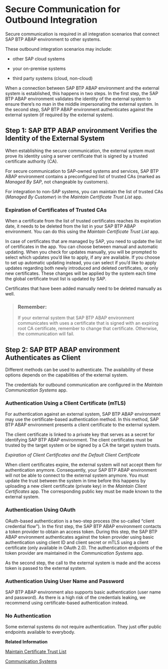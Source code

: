 <!-- loio75ac807fefcf4d5685043be9d386ce8a -->

# Secure Communication for Outbound Integration

Secure communication is required in all integration scenarios that connect SAP BTP ABAP environment to other systems.

These outbound integration scenarios may include:

-   other SAP cloud systems

-   your on-premise systems

-   third party systems \(cloud, non-cloud\)


When a connection between SAP BTP ABAP environment and the external system is established, this happens in two steps. In the first step, the SAP BTP ABAP environment validates the identity of the external system to ensure there’s no man in the middle impersonating the external system. In the second step, SAP BTP ABAP environment authenticates against the external system \(if required by the external system\).



<a name="loio75ac807fefcf4d5685043be9d386ce8a__section_jkc_df1_fbc"/>

## Step 1: SAP BTP ABAP environment Verifies the Identity of the External System

When establishing the secure communication, the external system must prove its identity using a server certificate that is signed by a trusted certificate authority \(CA\).

For secure communication to SAP-owned systems and services, SAP BTP ABAP environment contains a preconfigured list of trusted CAs \(marked as *Managed By SAP*, not changeable by customers\).

For integration to non-SAP systems, you can maintain the list of trusted CAs \(*Managed By Customer*\) in the *Maintain Certificate Trust List* app.



### Expiration of Certificates of Trusted CAs

When a certificate from the list of trusted certificates reaches its expiration date, it needs to be deleted from the list in your SAP BTP ABAP environment. You can do this using the *Maintain Certificate Trust List* app.

In case of certificates that are managed by SAP, you need to update the list of certificates in the app. You can choose between manual and automatic updating. When you check for updates manually, you will be prompted to select which updates you’d like to apply, if any are available. If you choose to set up automatic updating instead, you can select if you’d like to apply updates regarding both newly introduced and deleted certificates, or only new certificates. These changes will be applied by the system each time the global certificate trust list is updated by SAP.

Certificates that have been added manually need to be deleted manually as well.

> ### Remember:  
> If your external system that SAP BTP ABAP environment communicates with uses a certificate that is signed with an expiring root CA certificate, remember to change that certificate. Otherwise, the communication will fail.



<a name="loio75ac807fefcf4d5685043be9d386ce8a__section_uhd_pf1_fbc"/>

## Step 2: SAP BTP ABAP environment Authenticates as Client

Different methods can be used to authenticate. The availability of these options depends on the capabilities of the external system.

The credentials for outbound communication are configured in the *Maintain Communication Systems* app.



### Authentication Using a Client Certificate \(mTLS\)

For authentication against an external system, SAP BTP ABAP environment may use the certificate-based authentication method. In this method, SAP BTP ABAP environment presents a client certificate to the external system.

The client certificate is linked to a private key that serves as a secret for identifying SAP BTP ABAP environment. The client certificates must be trusted by the target system or be signed by a CA the target system trusts.

*Expiration of Client Certificates and the Default Client Certificate*

When client certificates expire, the external system will not accept them for authentication anymore. Consequently, your SAP BTP ABAP environment will not be able to connect to the external system anymore. You must update the trust between the system in time before this happens by uploading a new client certificate \(private key\) in the *Maintain Client Certificates* app. The corresponding public key must be made known to the external system.



### Authentication Using OAuth

OAuth-based authentication is a two-step process \(the so-called “client credential flow”\). In the first step, the SAP BTP ABAP environment contacts a token provider to obtain an access token. During this step, the SAP BTP ABAP environment authenticates against the token provider using basic authentication using client ID and client secret or mTLS using a client certificate \(only available in OAuth 2.0\). The authentication endpoints of the token provider are maintained in the *Communication Systems* app.

As the second step, the call to the external system is made and the access token is passed to the external system.



### Authentication Using User Name and Password

SAP BTP ABAP environment also supports basic authentication \(user name and password\). As there is a high risk of the credentials leaking, we recommend using certificate-based authentication instead.



### No Authentication

Some external systems do not require authentication. They just offer public endpoints available to everybody.

**Related Information**  


[Maintain Certificate Trust List](maintain-certificate-trust-list-2b3c3f1.md "With this app you can maintain a list of trusted certificates. If certificates of communication partners are classified as trusted, outbound communication to these partners can be enabled.")

 <?sap-ot O2O class="- topic/link " href="cb18de0f63b648d1a44bfe9bec1a4415.xml" text="" desc="" xtrc="link:2" xtrf="file:/home/builder/src/dita-all/jjq1673438782153/loio2080d0faf9d84ce6aa14caa4caa32935_en-US/src/content/localization/en-us/75ac807fefcf4d5685043be9d386ce8a.xml" output-class="" outputTopicFile="file:/home/builder/tp.net.sf.dita-ot/2.3/plugins/com.elovirta.dita.markdown_1.3.0/xsl/dita2markdownImpl.xsl" ?> 

[Communication Systems](communication-systems-15663c1.md "You can use this app to create communication systems. Communication systems are created to enable the communication among different systems.")

 <?sap-ot O2O class="- topic/link " href="fab3fd449cf74c6384622b98831e989e.xml" text="" desc="" xtrc="link:4" xtrf="file:/home/builder/src/dita-all/jjq1673438782153/loio2080d0faf9d84ce6aa14caa4caa32935_en-US/src/content/localization/en-us/75ac807fefcf4d5685043be9d386ce8a.xml" output-class="" outputTopicFile="file:/home/builder/tp.net.sf.dita-ot/2.3/plugins/com.elovirta.dita.markdown_1.3.0/xsl/dita2markdownImpl.xsl" ?> 

